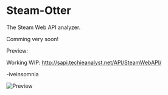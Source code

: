 Steam-Otter
===========

The Steam Web API analyzer.

Comming very soon!

Preview:

Working WIP: http://sapi.techieanalyst.net/API/SteamWebAPI/

-iveinsomnia

![Preview](http://sapi.techieanalyst.net/personal/steamotter.png "Steam Otter")
